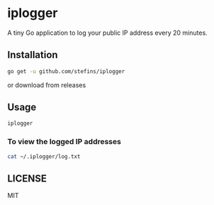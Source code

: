 # iplogger
A tiny Go application to log your public IP address every 20 minutes.

## Installation

```bash
go get -u github.com/stefins/iplogger
```
or download from releases

## Usage

```bash
iplogger
```
### To view the logged IP addresses
```bash
cat ~/.iplogger/log.txt
```

## LICENSE
MIT
